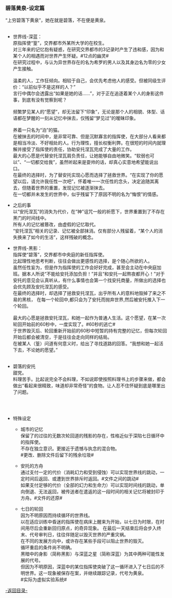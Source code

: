 ﻿### 碧落黄泉-设定篇
“上穷碧落下黄泉”，她在就是碧落，不在便是黄泉。
<br>
<br>

+ 世界线-深蓝：<br>
原指挥使“篁”，交界都市外某所大学的在校生。<br>
对三年来的记忆抱有疑惑，在研究交界都市的3记录时产生了违和感，因为和某个人的相遇而对世界产生怀疑。#12点的幽灵#<br>
在研究过程中，与认为异世界存在的名为希罗的男人以及其身边名为零的少女产生接触。<br><br>
温柔的人，工作狂倾向。相较于自己，会优先考虑他人的感受。但被同级生评价：“以前似乎不是这样的人？”<br>
言行中偶尔会透露出“如果是她的话……”，对于正在追逐着某个人的身影这件事，到底有没有觉察到呢？<br><br>
频繁梦见某人的“愿望”，却无法留下“印象”，无论是那个人的相貌、体型、话语都在梦醒的一刻从记忆中抹去，仅残留“梦见过”的暧昧印象。<br><br>
养着一只名为“泊”的猫。<br>
在被抹去的时间中，是非常可靠、但是沉默寡言的指挥使，在大部分人看来都是相当冷淡、不好相处的人。行为理性，擅长权衡利弊。在很短的时间内就理解并接受了指挥使的责任，协助安托涅瓦完成了大量的工作。<br>
最大的心愿是代替安托涅瓦肩负责任，让她能够自由地微笑。“软弱也可以”、“一切都交给我”，虽然听起来是耍帅的话，却真心实意地希望能说出口。<br>
在最终的选择时，为了替安托实现心愿而选择了拯救世界。“在实现了你的愿望以后，请允许我任性一次吧”，怀着唯一一次任性的念头，决定追随其离去，但随着世界的重置，发现记忆被逐渐抹去。<br>
在一切都并未发生的世界中，似乎残留下了原因不明的名为“悔恨”的情感。<br>

+ 之后的事<br>
以“安托涅瓦”的消失为代价，在“神”诅咒一般的祈愿下，世界重置到了不存在黑门的时间线中。<br>
所有人的记忆被篡改，由虚假的记忆取代。<br>
“安托涅瓦”相关的记录、记忆被全部抹消。仅有部分人残留着，“某个人的消失换来了如今的生活”，这样残破的概念。<br>

+ 世界线-黑影：<br>
指挥使“碧落”，交界都市中央庭的新任指挥使。<br>
比起理性地思考判断，往往会做出更感性的选择，是个随心所欲的人。<br>
虽然任性妄为，但是作为指挥使的工作会好好完成，甚至会主动在中央庭加班。据本人所说“不能给安托添加负担！”并且“和安托一起熬夜都开心！”对于安托的意见会认真听从，有什么事情也会第一个找安托商量，所做出的选择也会优先顾及安托涅瓦的感受。<br>
在最终的选择时，却选择了拯救安托涅瓦，出乎所有人的意料地毁掉了来之不易的黑核， 在每一个轮回中,都只会为了安托而抛弃世界,然后被安托推入下一个轮回。<br><br>
最大的心愿是拯救安托涅瓦，和她一起作为普通人生活。这个愿望，在某一次轮回开始前的60秒中，一度实现了。#60秒的逃亡#<br>
于世界毁灭后、轮回重新开始前的60秒中短暂的持有完整的记忆，但每次轮回开始后都会被清空，于是往往会走向同样的结局。<br>
在被某人（篁）问道有何意义时，给出了寻找道路的回答。“我想和她一起活下去，不论她的愿望。”<br><br>
+ 碧落的安托<br>
甜党。<br>
料理苦手。比起说完全不会料理，不如说即使按照料理书上的步骤来做，都会做出“看起来很精致，味道却非常奇怪”的食物。让人忍不住怀疑到底是哪里出了问题。
<br>
<br>

+ 特殊设定<br>
  + 城市的记忆<br>
保留了的过往的无数次轮回道的残影的存在，性格近似于深陷七日循环中的指挥使。<br>
不存在独立意识。更接近于遗憾与执念的混合物。<br>
#更改、删除文件后留下的残余垃圾#

  + 安托的方舟<br>
通过支付一定的代价（消耗幻力和受到侵蚀）可以实现世界线的跳动，一定时间后返回、或遭到世界排斥时返回。#文件之间的跳动#<br>
如果支付足够的代价（全部的幻力和生命力）可以实现时间线的跳动，单向倒退、无法返回，被传送者在遣返的这一段时间的相关记忆将被封印于方舟。#文件的还原#<br>

  + 七日的轮回<br>
因为不明原因而持续循环的世界线。<br>
以在适应训练中昏迷的指挥使在病床上醒来为开始，以七日为时限，在时间用尽后会重新回归原点，的奇异现象。
在最后一天结束后将会步入终末、代号审判日，往往伴随足以毁灭世界的严重灾祸。<br>
在不同的发展方向中，或许存在某些手段可以阻止世界的毁灭。<br>
循环重启的条件尚不明确。<br>
黑暗中的身影（简称黑影）与深蓝之星（简称深蓝）为其中两种可能性发展的代号。<br>
但因为不明原因，深蓝中的某位指挥使突破了这一循环进入了七日后的不明世界。这一现象被保存在案，并继续跟踪记录，代号为黄泉。<br>
#实际为虚拟实验系统# <br>

[-返回目录-](README.md)
